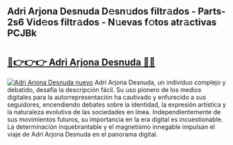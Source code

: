 ## Adri Arjona Desnuda D𝚎sn𝚞dos filtr𝚊dos - Parts-2s6 Vid𝚎os filtr𝚊dos - N𝚞evas f𝚘tos atr𝚊ctivas PCJBk

# <h2><a href="http://mb0oe3h.tromn.icu/?c=Adri+Arjona+Desnuda">🔗👉👉👉 Adri Arjona Desnuda 🔗🔗</a></h2>

[![Adri Arjona Desnuda nuevo](https://i.imgur.com/pEAQMta.gif)](http://mb0oe3h.tromn.icu/?c=Adri+Arjona+Desnuda)
Adri Arjona Desnuda, un individuo complejo y debatido, desafía la descripción fácil. Su uso pionero de los medios digitales para la autorrepresentación ha cautivado y enfurecido a sus seguidores, encendiendo debates sobre la identidad, la expresión artística y la naturaleza evolutiva de las sociedades en línea. Independientemente de sus movimientos futuros, su importancia en la era digital es incuestionable. La determinación inquebrantable y el magnetismo innegable impulsan el viaje de Adri Arjona Desnuda en el panorama digital.
